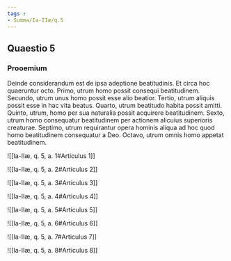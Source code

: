 ```yaml
---
tags : 
- Summa/Ia-IIæ/q.5
---
```


## Quaestio 5

### Prooemium

Deinde considerandum est de ipsa adeptione beatitudinis. Et circa hoc quaeruntur octo. Primo, utrum homo possit consequi beatitudinem. Secundo, utrum unus homo possit esse alio beatior. Tertio, utrum aliquis possit esse in hac vita beatus. Quarto, utrum beatitudo habita possit amitti. Quinto, utrum, homo per sua naturalia possit acquirere beatitudinem. Sexto, utrum homo consequatur beatitudinem per actionem alicuius superioris creaturae. Septimo, utrum requirantur opera hominis aliqua ad hoc quod homo beatitudinem consequatur a Deo. Octavo, utrum omnis homo appetat beatitudinem.

![[Ia-IIæ, q. 5, a. 1#Articulus 1]]

![[Ia-IIæ, q. 5, a. 2#Articulus 2]]

![[Ia-IIæ, q. 5, a. 3#Articulus 3]]

![[Ia-IIæ, q. 5, a. 4#Articulus 4]]

![[Ia-IIæ, q. 5, a. 5#Articulus 5]]

![[Ia-IIæ, q. 5, a. 6#Articulus 6]]

![[Ia-IIæ, q. 5, a. 7#Articulus 7]]

![[Ia-IIæ, q. 5, a. 8#Articulus 8]]

